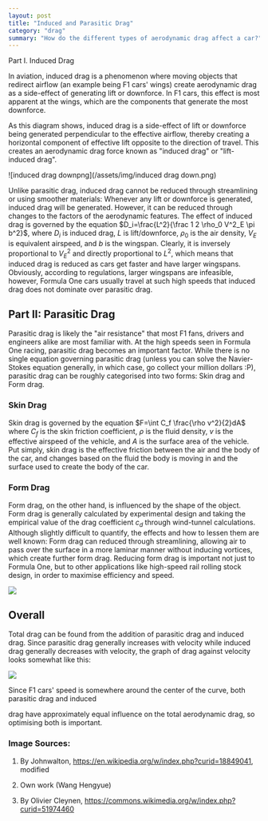 ```yaml
---
layout: post
title: "Induced and Parasitic Drag"
category: "drag"
summary: "How do the different types of aerodynamic drag affect a car?"
---
```


Part I. Induced Drag

In aviation, induced drag is a phenomenon where moving objects that redirect airflow (an example being F1 cars' wings) create aerodynamic drag as a side-effect of generating lift or downforce. In F1 cars, this effect is most apparent at the wings, which are the components that generate the most downforce.

As this diagram shows, induced drag is a side-effect of lift or downforce being generated perpendicular to the effective airflow, thereby creating a horizontal component of effective lift opposite to the direction of travel. This creates an aerodynamic drag force known as "induced drag" or "lift-induced drag".

![induced drag downpng](/assets/img/induced drag down.png)

Unlike parasitic drag, induced drag cannot be reduced through streamlining or using smoother materials: Whenever any lift or downforce is generated, induced drag will be generated. However, it can be reduced through changes to the factors of the aerodynamic features. The effect of induced drag is governed by the equation $D_i=\frac{L^2}{\frac 1 2 \rho_0 V^2_E \pi b^2}$, where $D_i$ is induced drag, $L$ is lift/downforce, $\rho_0$ is the air density, $V_E$ is equivalent airspeed, and $b$ is the wingspan. Clearly, it is inversely proportional to $V_E^2$ and directly proportional to $L^2$, which means that induced drag is reduced as cars get faster and have larger wingspans. Obviously, according to regulations, larger wingspans are infeasible, however, Formula One cars usually travel at such high speeds that induced drag does not dominate over parasitic drag.

## Part II: Parasitic Drag

Parasitic drag is likely the "air resistance" that most F1 fans, drivers and engineers alike are most familiar with. At the high speeds seen in Formula One racing, parasitic drag becomes an important factor. While there is no single equation governing parasitic drag (unless you can solve the Navier-Stokes equation generally, in which case, go collect your million dollars :P), parasitic drag can be roughly categorised into two forms: Skin drag and Form drag.

### Skin Drag

Skin drag is governed by the equation $F=\int C_f \frac{\rho v^2}{2}dA$ where $C_f$ is the skin friction coefficient, $\rho$ is the fluid density, $v$ is the effective airspeed of the vehicle, and $A$ is the surface area of the vehicle. Put simply, skin drag is the effective friction between the air and the body of the car, and changes based on the fluid the body is moving in and the surface used to create the body of the car.

### Form Drag

Form drag, on the other hand, is influenced by the shape of the object. Form drag is generally calculated by experimental design and taking the empirical value of the drag coefficient $c_d$ through wind-tunnel calculations. Although slightly difficult to quantify, the effects and how to lessen them are well known: Form drag can reduced through streamlining, allowing air to pass over the surface in a more laminar manner without inducing vortices, which create further form drag. Reducing form drag is important not just to Formula One, but to other applications like high-speed rail rolling stock design, in order to maximise efficiency and speed.

![](assets/shinkansen.jpg)

## Overall

Total drag can be found from the addition of parasitic drag and induced drag. Since parasitic drag generally increases with velocity while induced drag generally decreases with velocity, the graph of drag against velocity looks somewhat like this:

![](https://upload.wikimedia.org/wikipedia/commons/thumb/5/5a/Drag_curves_for_aircraft_in_flight.svg/1280px-Drag_curves_for_aircraft_in_flight.svg.png)

Since F1 cars' speed is somewhere around the center of the curve, both parasitic drag and induced

drag have approximately equal influence on the total aerodynamic drag, so optimising both is important.

### Image Sources:

1. By Johnwalton, https://en.wikipedia.org/w/index.php?curid=18849041, modified
  
2. Own work (Wang Hengyue)
  
3. By Olivier Cleynen, https://commons.wikimedia.org/w/index.php?curid=51974460
